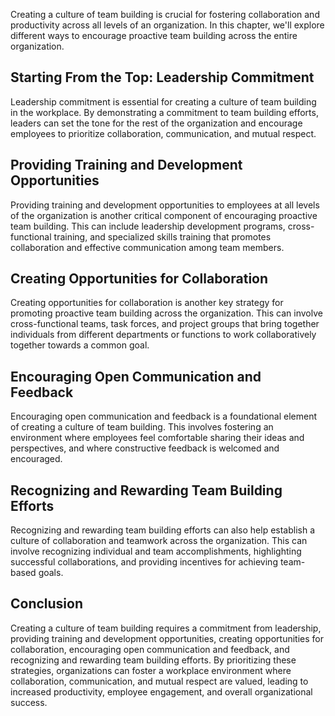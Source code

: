 
Creating a culture of team building is crucial for fostering collaboration and productivity across all levels of an organization. In this chapter, we'll explore different ways to encourage proactive team building across the entire organization.

Starting From the Top: Leadership Commitment
--------------------------------------------

Leadership commitment is essential for creating a culture of team building in the workplace. By demonstrating a commitment to team building efforts, leaders can set the tone for the rest of the organization and encourage employees to prioritize collaboration, communication, and mutual respect.

Providing Training and Development Opportunities
------------------------------------------------

Providing training and development opportunities to employees at all levels of the organization is another critical component of encouraging proactive team building. This can include leadership development programs, cross-functional training, and specialized skills training that promotes collaboration and effective communication among team members.

Creating Opportunities for Collaboration
----------------------------------------

Creating opportunities for collaboration is another key strategy for promoting proactive team building across the organization. This can involve cross-functional teams, task forces, and project groups that bring together individuals from different departments or functions to work collaboratively together towards a common goal.

Encouraging Open Communication and Feedback
-------------------------------------------

Encouraging open communication and feedback is a foundational element of creating a culture of team building. This involves fostering an environment where employees feel comfortable sharing their ideas and perspectives, and where constructive feedback is welcomed and encouraged.

Recognizing and Rewarding Team Building Efforts
-----------------------------------------------

Recognizing and rewarding team building efforts can also help establish a culture of collaboration and teamwork across the organization. This can involve recognizing individual and team accomplishments, highlighting successful collaborations, and providing incentives for achieving team-based goals.

Conclusion
----------

Creating a culture of team building requires a commitment from leadership, providing training and development opportunities, creating opportunities for collaboration, encouraging open communication and feedback, and recognizing and rewarding team building efforts. By prioritizing these strategies, organizations can foster a workplace environment where collaboration, communication, and mutual respect are valued, leading to increased productivity, employee engagement, and overall organizational success.
